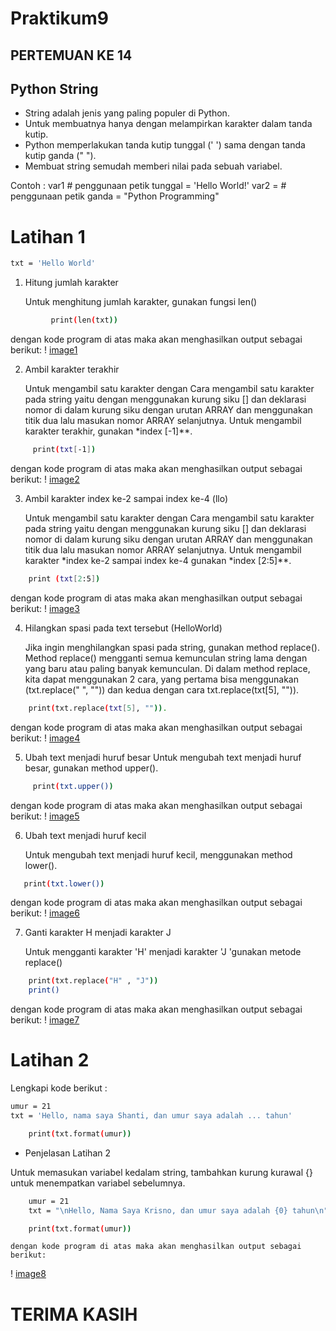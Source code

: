 # Praktikum9

## PERTEMUAN KE 14

## Python String

- String adalah jenis yang paling populer di Python.
- Untuk membuatnya hanya dengan melampirkan karakter dalam tanda kutip.
- Python memperlakukan tanda kutip tunggal (' ') sama dengan tanda kutip ganda (" ").
- Membuat string semudah memberi nilai pada sebuah variabel.

Contoh :
var1  # penggunaan petik tunggal = 'Hello World!' 
var2 =  # penggunaan petik ganda =  "Python Programming"
# Latihan 1

```bash
txt = 'Hello World'
```

1. Hitung jumlah karakter

    Untuk menghitung jumlah karakter, gunakan fungsi len()

```bash
         print(len(txt))
```

dengan kode program di atas maka akan menghasilkan output sebagai berikut:
! [image1](Screenshot/ss1.png)


2. Ambil karakter terakhir

    Untuk mengambil satu karakter dengan Cara mengambil satu karakter pada string yaitu dengan menggunakan kurung siku [] dan deklarasi nomor di dalam kurung siku dengan urutan ARRAY dan menggunakan titik dua lalu masukan nomor ARRAY selanjutnya. Untuk mengambil karakter terakhir, gunakan *index [-1]**.

```bash
     print(txt[-1])
```

dengan kode program di atas maka akan menghasilkan output sebagai berikut:
! [image2](Screenshot/ss2.png)
    
3. Ambil karakter index ke-2 sampai index ke-4 (llo)

    Untuk mengambil satu karakter dengan Cara mengambil satu karakter pada string yaitu dengan menggunakan kurung siku [] dan deklarasi nomor di dalam kurung siku dengan urutan ARRAY dan menggunakan titik dua lalu masukan nomor ARRAY selanjutnya. Untuk mengambil karakter *index ke-2 sampai index ke-4 gunakan *index [2:5]**.

```bash
    print (txt[2:5])
```

dengan kode program di atas maka akan menghasilkan output sebagai berikut:
! [image3](Screenshot/ss3.png)

4. Hilangkan spasi pada text tersebut (HelloWorld)

    Jika ingin menghilangkan spasi pada string, gunakan method replace(). Method replace() mengganti semua kemunculan string lama dengan yang baru atau paling banyak kemunculan. Di dalam method replace, kita dapat menggunakan 2 cara, yang pertama bisa menggunakan 
    (txt.replace(" ", "")) dan kedua dengan cara txt.replace(txt[5], "")).

```bash
    print(txt.replace(txt[5], "")).
```

dengan kode program di atas maka akan menghasilkan output sebagai berikut:
! [image4](Screenshot/ss4.png)


5. Ubah text menjadi huruf besar
    Untuk mengubah text menjadi huruf besar, gunakan method upper(). 

```bash
     print(txt.upper())
```

   dengan kode program di atas maka akan menghasilkan output sebagai berikut:
! [image5](Screenshot/ss5.png)

6. Ubah text menjadi huruf kecil

    Untuk mengubah text menjadi huruf kecil, menggunakan method lower().


```bash 
   print(txt.lower()) 
   ```
            
 dengan kode program di atas maka akan menghasilkan output sebagai berikut:
! [image6](Screenshot/ss6.png)

7. Ganti karakter H menjadi karakter J

    Untuk mengganti karakter 'H' menjadi karakter 'J 'gunakan metode replace()

```bash
    print(txt.replace("H" , "J"))
    print() 
```

dengan kode program di atas maka akan menghasilkan output sebagai berikut:
! [image7](Screenshot/ss7.png)

# Latihan 2

Lengkapi kode berikut :
```bash
umur = 21
txt = 'Hello, nama saya Shanti, dan umur saya adalah ... tahun'
```

```bash
    print(txt.format(umur))
```

- Penjelasan Latihan 2

Untuk memasukan variabel kedalam string, tambahkan kurung kurawal {} untuk menempatkan variabel sebelumnya.

```bash
    umur = 21
    txt = "\nHello, Nama Saya Krisno, dan umur saya adalah {0} tahun\n"

    print(txt.format(umur))
```

    dengan kode program di atas maka akan menghasilkan output sebagai berikut:
! [image8](Screenshot/ss8.png)

# TERIMA KASIH
